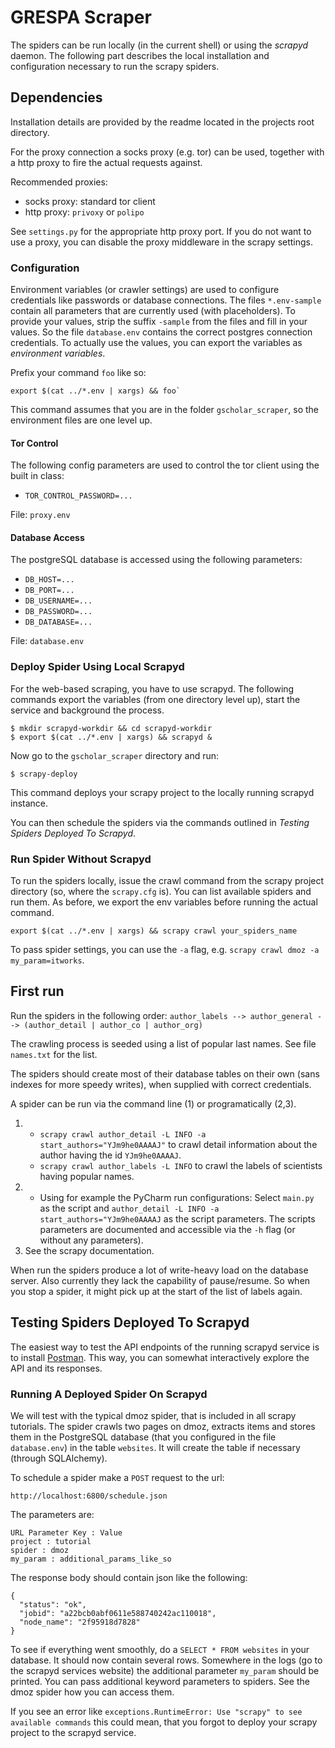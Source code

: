 # GRESPA Scraper

The spiders can be run locally (in the current shell) or using the *scrapyd* daemon. The following part describes the
local installation and configuration necessary to run the scrapy spiders.

## Dependencies

Installation details are provided by the readme located in the projects root directory.

For the proxy connection a socks proxy (e.g. tor) can be used, together with a http proxy
to fire the actual requests against.

Recommended proxies:

- socks proxy: standard tor client
- http proxy: `privoxy` or `polipo`

See `settings.py` for the appropriate http proxy port. If you do not want to use a proxy, you can disable the proxy
middleware in the scrapy settings.

### Configuration

Environment variables (or crawler settings) are used to configure credentials like passwords or database connections.
 The files `*.env-sample` contain all parameters that are currently used (with placeholders). To provide your values,
 strip the suffix `-sample` from the files and fill in your values.
 So the file `database.env` contains the correct postgres connection credentials. To actually use the values,
 you can export the variables as *environment variables*.

 Prefix your command `foo` like so:
```
export $(cat ../*.env | xargs) && foo`
```
This command assumes that you are in the
 folder `gscholar_scraper`, so the environment files are one level up.

#### Tor Control

The following config parameters are used to control the tor client using the built in class:

- `TOR_CONTROL_PASSWORD=...`

File: `proxy.env`

#### Database Access

The postgreSQL database is accessed using the following parameters:

- `DB_HOST=...`
- `DB_PORT=...`
- `DB_USERNAME=...`
- `DB_PASSWORD=...`
- `DB_DATABASE=...`

File: `database.env`

### Deploy Spider Using Local Scrapyd

For the web-based scraping, you have to use scrapyd. The following commands export the variables (from one directory level up),
start the service and background the process.

```
$ mkdir scrapyd-workdir && cd scrapyd-workdir
$ export $(cat ../*.env | xargs) && scrapyd &
```

Now go to the `gscholar_scraper` directory and run:
```
$ scrapy-deploy
```
This command deploys your scrapy project to the locally running scrapyd instance.

You can then schedule the spiders via the commands outlined in *Testing Spiders Deployed To Scrapyd*.

### Run Spider Without Scrapyd

To run the spiders locally, issue the crawl command from the scrapy project directory (so, where the `scrapy.cfg` is).
You can list available spiders and run them. As before, we export the env variables before running the actual command.

```
export $(cat ../*.env | xargs) && scrapy crawl your_spiders_name
```

To pass spider settings, you can use the `-a` flag, e.g. `scrapy crawl dmoz -a my_param=itworks`.

## First run

Run the spiders in the following order:
 `author_labels --> author_general --> (author_detail | author_co | author_org)`

The crawling process is seeded using a list of popular last names. See file `names.txt` for the list.

The spiders should create most of their database tables on their own (sans indexes for more speedy writes),
when supplied with correct credentials.

A spider can be run via the command line (1) or programatically (2,3).

1.
    - `scrapy crawl author_detail -L INFO -a start_authors="YJm9he0AAAAJ"` to crawl detail information about the author having the id
      `YJm9he0AAAAJ`.
    - `scrapy crawl author_labels -L INFO` to crawl the labels of scientists having popular names.
2.
    - Using for example the PyCharm run configurations: Select `main.py` as the script and
    `author_detail -L INFO -a start_authors="YJm9he0AAAAJ` as the script parameters. The scripts parameters are documented
    and accessible via the `-h` flag (or without any parameters).
3.
    See the scrapy documentation.

When run the spiders produce a lot of write-heavy load on the database server. Also currently they lack the capability
of pause/resume. So when you stop a spider, it might pick up at the start of the list of labels again.

## Testing Spiders Deployed To Scrapyd

The easiest way to test the API endpoints of the running scrapyd service is
 to install [Postman](https://chrome.google.com/webstore/detail/postman/fhbjgbiflinjbdggehcddcbncdddomop).
 This way, you can somewhat interactively explore the API and its responses.

### Running A Deployed Spider On Scrapyd

We will test with the typical dmoz spider, that is included in all scrapy tutorials.
 The spider crawls two pages on dmoz, extracts items and stores them in the PostgreSQL
 database (that you configured in the file `database.env`) in the table `websites`.
 It will create the table if necessary (through SQLAlchemy).

To schedule a spider make a `POST` request to the url:
```
http://localhost:6800/schedule.json
```

The parameters are:
```
URL Parameter Key : Value
project : tutorial
spider : dmoz
my_param : additional_params_like_so
```

The response body should contain json like the following:
```
{
  "status": "ok",
  "jobid": "a22bcb0abf0611e588740242ac110018",
  "node_name": "2f95918d7828"
}
```

To see if everything went smoothly, do a `SELECT * FROM websites` in your database.
 It should now contain several rows. Somewhere in the logs (go to the scrapyd services website) the additional
 parameter `my_param` should be printed. You can pass additional keyword parameters to spiders. See the dmoz spider
 how you can access them.

If you see an error like `exceptions.RuntimeError: Use "scrapy" to see available commands` this could mean, that you
 forgot to deploy your scrapy project to the scrapyd service.


